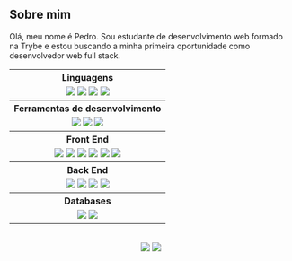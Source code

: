 ## Sobre mim

Olá, meu nome é Pedro. Sou estudante de desenvolvimento web formado na Trybe e estou buscando a minha primeira oportunidade como desenvolvedor web full stack.

<div align="center">
  <table>
    <tr>
      <th>Linguagens</th>
    </tr>
    <tr>
      <td align="center">
        <img src="https://img.shields.io/badge/JavaScript-F7DF1E?style=for-the-badge&logo=javascript&logoColor=black" >
        <img src="https://img.shields.io/badge/TypeScript-007ACC?style=for-the-badge&logo=typescript&logoColor=white" >
        <img src="https://img.shields.io/badge/Python-3776AB?style=for-the-badge&logo=python&logoColor=white" >
        <img src="https://img.shields.io/badge/C%23-239120?style=for-the-badge&logo=c-sharp&logoColor=white" >
      </td>
    </tr>
    <tr>
      <th>Ferramentas de desenvolvimento</th>
    </tr>
    <tr>
      <td align="center">
        <img src="https://img.shields.io/badge/Docker-2CA5E0?style=for-the-badge&logo=docker&logoColor=white" >
        <img src="https://img.shields.io/badge/VSCode-0078D4?style=for-the-badge&logo=visual%20studio%20code&logoColor=white" >
        <img src="https://img.shields.io/badge/GIT-E44C30?style=for-the-badge&logo=git&logoColor=white" >
      </td>
    </tr>
    <tr>
      <th>Front End</th>
    </tr>
    <tr>
      <td align="center">
        <img src="https://img.shields.io/badge/HTML5-E34F26?style=for-the-badge&logo=html5&logoColor=white" >
        <img src="https://img.shields.io/badge/CSS-239120?&style=for-the-badge&logo=css3&logoColor=white" >
        <img src="https://img.shields.io/badge/React-20232A?style=for-the-badge&logo=react&logoColor=61DAFB" >
        <img src="https://img.shields.io/badge/Bootstrap-563D7C?style=for-the-badge&logo=bootstrap&logoColor=white" >
        <img src="https://img.shields.io/badge/Redux-593D88?style=for-the-badge&logo=redux&logoColor=white" >
        <img src="https://img.shields.io/badge/express.js-%23404d59.svg?style=for-the-badge&logo=express&logoColor=%2361DAFB" >
      </td>
    </tr>
    <tr>
      <th>Back End</th>
    </tr>
    <tr>
      <td align="center">
        <img src="https://img.shields.io/badge/Node.js-43853D?style=for-the-badge&logo=node.js&logoColor=white" >
        <img src="https://img.shields.io/badge/Express%20js-000000?style=for-the-badge&logo=express&logoColor=white" >
        <img src="https://img.shields.io/badge/sequelize-323330?style=for-the-badge&logo=sequelize&logoColor=blue" >
        <img src="https://img.shields.io/badge/JWT-000000?style=for-the-badge&logo=JSON%20web%20tokens&logoColor=white" >
      </td>
    </tr>
    <tr>
      <th>Databases</th>
    </tr>
    <tr>
      <td align="center">
        <img src="https://img.shields.io/badge/MySQL-00000F?style=for-the-badge&logo=mysql&logoColor=white" >
        <img src="https://img.shields.io/badge/MongoDB-4EA94B?style=for-the-badge&logo=mongodb&logoColor=white" >
      </td>
    </tr>
    </tr>
  </table>
</div>

<br>

<div align="center">
<a href="mailto:pglfreitas.com"><img src="https://img.shields.io/badge/Gmail-D14836?style=for-the-badge&logo=gmail&logoColor=white" target="_blank"></a>
<a href="https://www.linkedin.com/in/pglfreitas/" target="_blank"><img src="https://img.shields.io/badge/LinkedIn-0077B5?style=for-the-badge&logo=linkedin&logoColor=white" target="_blank"></a>
</div>

<br>
